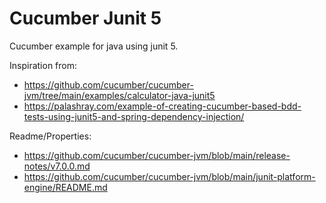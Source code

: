 # Cucumber Junit 5 

Cucumber example for java using junit 5. 

Inspiration from:
* https://github.com/cucumber/cucumber-jvm/tree/main/examples/calculator-java-junit5
* https://palashray.com/example-of-creating-cucumber-based-bdd-tests-using-junit5-and-spring-dependency-injection/

Readme/Properties:
* https://github.com/cucumber/cucumber-jvm/blob/main/release-notes/v7.0.0.md
* https://github.com/cucumber/cucumber-jvm/blob/main/junit-platform-engine/README.md